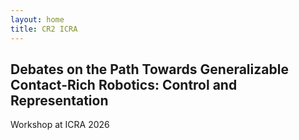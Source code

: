 ```yaml
---
layout: home
title: CR2 ICRA
---
```


## Debates on the Path Towards Generalizable Contact-Rich Robotics: Control and Representation
Workshop at ICRA 2026
